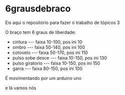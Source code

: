 # 6grausdebraco
Eis aqui o repositório para fazer o trabalho de tópicos 3

O braço tem 6 graus de liberdade:
* cintura           ---  faixa 10-100, pos ini 10
* ombro             ---  faixa 50-140, pos ini 100
* cotovelo          ---  faixa 50-170, pos ini 110
* pulso sobe desce  ---  faixa 10-150, pos ini 130
* pulso giratorio   ---  faixa 10-150, pos ini 150
* garra             ---  faixa 80-150, pos ini 100

É movimentando por um arduino uno

e lá vamos nós

